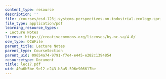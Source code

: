 ```yaml
---
content_type: resource
description: ''
file: /courses/esd-123j-systems-perspectives-on-industrial-ecology-spring-2006/40a6b5be9e12c243b8a5596e906617be_lec17.pdf
file_type: application/pdf
learning_resource_types:
- Lecture Notes
license: https://creativecommons.org/licenses/by-nc-sa/4.0/
ocw_type: OCWFile
parent_title: Lecture Notes
parent_type: CourseSection
parent_uid: 09654a74-9791-f7e4-e445-e282c1394854
resourcetype: Document
title: lec17.pdf
uid: 40a6b5be-9e12-c243-b8a5-596e906617be
---
```

